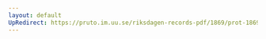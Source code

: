 ```yaml
---
layout: default
UpRedirect: https://pruto.im.uu.se/riksdagen-records-pdf/1869/prot-1869--fk--403/prot-1869--fk--403_019.pdf
---
```


